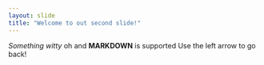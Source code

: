 ```yaml
---
layout: slide
title: "Welcome to out second slide!"
---
```

*Something witty* oh and **MARKDOWN** is supported
Use the left arrow to go back!
